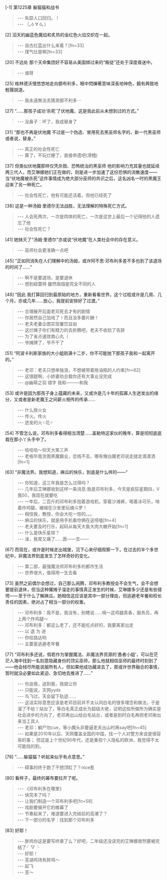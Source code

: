 
[-1] 第1225章 躲猫猫和战书
>--- 失踪人口回归。！<br>
>--- （｡ò ∀ ó｡）<br>

[2] 滔天的幽蓝色魔焰和炙热的金红色火焰交织在一起。
>--- 自古红蓝出什么来着？[fn=33]<br>
>--- 煤气灶是嘛[fn=33]<br>

[20] 不远处 那个天命集团好不容易从美国绑过来的“叛徒”还处于深度昏迷中。
>--- 谁呀<br>

[25] 格林德沃慢悠悠地走向鄧布利多，眼中閃爍著意味深長地神色，饒有興致地輕聲說道。
>--- 我永遠無法去猜測鄧不利多⋯<br>

[27] “……那孩子成功‘杀死’了伏地魔，这是我此前从未想到过的方式。”
>--- 没鼻子：坏了，我成替身了<br>

[31] “那也不再是伏地魔 不过是一个伪造、冒用死去黑巫师名字的，新一代黑巫师 或者说，替身。”
>--- 真正的社会性死亡<br>
>--- 算了，不玩烂梗了，直接申遗吧(滑稽)<br>

[37] 但类似伏地魔那样仅凭杀戮、恐怖统治的黑巫师 他的影响力充其量也就延续两三代人，而艾琳娜她们正在做的，则是进一步加速了这份恐惧的消散速度——当“伏地魔被杀死”这件事情成为绝大部分巫师的共识之后，这名凶名一时的黑魔王迎来了另一种死亡。
>--- 社会性死亡，他有可能还活着，但他已经死了<br>

[38] 这是一种汤姆·里德尔无法战胜，无法理解的特殊死亡方式。
>--- 人会死两次，一次是肉体的死亡，一次是这世上最后一个记得他的人遗忘了他<br>
>--- 社会性死亡？<br>

[41] 她抹灭了“汤姆·里德尔”亦或说“伏地魔”在人类社会中的存在意义。
>--- 巫师社会更准确一点吧<br>

[45] “正如同消失在人们理解中的汤姆，或许阿不思·邓布利多差不多也到了该退场的时间了……”
>--- 啊不是要退场，是要退休<br>
>--- 想到紐蓋特  雖然兩個是完全不同的人<br>

[48] “因此 我打算回归到最原始的地方，重新看看世界。这个过程或许是几周、几个月，亦或几年……放心，我提前安排好了过渡。”
>--- 合理展开后面老邓死去才有的剧情<br>
>--- 你居然自己加戏了！而且没多要片酬！<br>
>--- 老夫老妻企图实现餐饮自由<br>
>--- 这烂摊子你们有精力的去折腾吧，老夫不收拾了告辞<br>
>--- 为了省点速效救心丸（<br>
>--- 爷摊牌了，爷不干了<br>

[51] “阿波卡利斯家族的大小姐刚满十二岁，你不可能抛下那孩子我和一起离开的。”
>--- 老邓：老夫只想单独浪，不想被带着拖油瓶的人约束[fn=62]<br>
>--- 这很甜啊，小娇妻劝总裁你还有大事业没完成<br>
>--- @幽萌之羽
错字
我和––––––和我<br>

[53] 或许是因为那孩子身上蕴藏的未来，又或许是几十年的孤寡人生迸发出的缘分，又或者是新老魔王之间薪火相传的传承……
>--- 什么放火女<br>
>--- 传火。传火<br>
>--- 迸发的火♀花♂<br>

[54] 不管怎么说，邓布利多看得相当清楚……盖勒特这家伙的晚年，算是彻彻底底栽在那小丫头手中了。
>--- 哈哈哈～仰天大笑三声<br>
>--- 老格毕竟贪图黑魔霸业，恋栈不去，哪有俺白魔老邓说走就走滴潇洒[fn=1]<br>

[63] “非魔法界。我想知道，麻瓜的快乐，到底是什么样的——”
>--- 你知道，这三年我是怎么过得吗？<br>
>--- 几年后艾琳娜收到这样一条消息:我是邓布利多，今天是疯狂星期四，V我50，我现在就要吃<br>
>--- 一年后，二百斤的邓布利多抱着游戏机，穿着沙滩裤，喝着冰可乐，啃着炸鸡腿，蜷缩在沙发里玩魂斗罗！<br>
>--- 相信我，教授，你会大吃一惊的。。。<br>
>--- 麻瓜的快乐，就是用手机看你俩在这唠嗑[fn=4]<br>
>--- 老夫要及时行乐，起码从每天大鱼大肉大糖开始[fn=1]<br>
>--- 什么是快乐星球？<br>
>--- 淦，我胃又痛了……医——生——<br>

[67] 而现在，或许是时候走出城堡，沉下心来仔细观察一下，在过去的半个多世纪中，非魔法界到底发生了怎样奇妙的变化。
>--- 第二部，最强魔法师邓布利多的都市生活<br>
>--- 世界很大，值得用一生去看<br>

[73] 虽然之前偶尔会想过，自己那么闹腾，邓布利多教授会不会生气，会不会想要提前退休，但当这种撂摊子溜走的事情真正发生的时候，艾琳娜多少还是有些错愕——至于什么了解麻瓜，她相信这应该是其中一部分理由，但逃避老年餐和校长责任的因素，绝对占了相当一部分的权重。
>--- 邓布利多：我不是，我没有，别瞎说……嗝～这鸡腿真香，服务员，再上两个炸鸡腿～<br>
>--- 邓布利多：都这么老了，还不能吃点好的，我要离家出走<br>
>--- 以 退 为 进<br>
>--- 你给路达哟<br>
>--- 主要是逃避老年餐<br>

[77] “邓布利多还说，倘若作为掌握魔法、非魔法界资源的‘愚者小姐’，可以在茫茫人海中找到一名刻意隐藏身份的顶尖巫师，那么他就相信巫师的最终时刻到了——他会倾尽所能说服所有人，但如果他成功藏进去了，那或许世界融合的事情，暂时就没必要如此紧迫、急切地去推进了……”
>--- 你追我，追到我，我就让你<br>
>--- 只能说，天网yyds<br>
>--- 鸟飞过，天会留下轨迹……<br>
>--- 这话实际意思应该是老邓目前并不太认同白毛的很多理念和做法，于是溜了不给丫站台了，等白毛真正成长为超级大佬，证明这些所做所为确实是社会进步的方向了，老邓再出山给白毛站台，或者是到时白毛再把老邓揪出来当工具人<br>
>--- 老邓：躺尸勿cue，等小魔头非要逼老夫出山时再say吧[fn=45]<br>
>--- 如果是2010年以后、天网覆盖全国的中国，找一个人对警方来说是很容易的事；
但这是上个世纪90年代，还是重视个人隐私的欧洲，我觉得不太可能找的到。<br>

[78] “……躲猫猫？听起来似乎有点意思。”
>--- 碍事的终于跑了不想顶缸了？nice惹<br>

[80] 看样子，最终的幕布要拉开了呢。
>--- 《邓布利多在哪里》<br>
>--- 快完本了吗？<br>
>--- 让我们制造一个邓布利多吧[fn=58]<br>
>--- 戏剧要揭开它的帷幕了<br>
>--- 节奏起来了，难道要进入完结前的高潮了？<br>
>--- 下一部分的名字：找到那个邓布利多<br>

[83] 好耶！
>--- 胖鸡你这是要写终章了么？好吧，二年级还没读完的艾琳娜居然要被完结了╯▽╰<br>
>--- 好耶！<br>
>--- 芜湖鸡场有胖鸡～<br>
>--- 起飞<br>
>--- 芜～<br>
